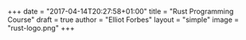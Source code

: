 +++
date = "2017-04-14T20:27:58+01:00"
title = "Rust Programming Course"
draft = true
author = "Elliot Forbes"
layout = "simple"
image = "rust-logo.png"
+++
